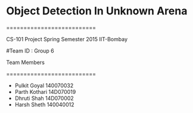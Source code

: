 # Object Detection In Unknown Arena

==========================

CS-101 Project Spring Semester 2015 IIT-Bombay

#Team ID : Group 6

Team Members

==========================

 * Pulkit Goyal 140070032
 * Parth Kothari 14D070019
 * Dhruti Shah 14D070002
 * Harsh Sheth 140040012


